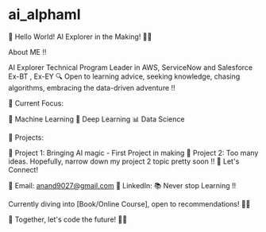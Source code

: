 # ai_alphaml

🚀 Hello World! AI Explorer in the Making! 🤖✨

About ME !!

AI Explorer
Technical Program Leader in AWS, ServiceNow and Salesforce
Ex-BT , Ex-EY
🔍 Open to learning advice, seeking knowledge, chasing algorithms, embracing the data-driven adventure !!

🌱 Current Focus:

🤖 Machine Learning
🧠 Deep Learning
📊 Data Science

🚀 Projects:

🤖 Project 1: Bringing AI magic - First Project in making
🚗 Project 2: Too many ideas. Hopefully, narrow down my project 2 topic pretty soon !!
🌈 Let's Connect!

📧 Email: anand9027@gmail.com
💼 LinkedIn: [](https://www.linkedin.com/in/anand-ranganna-189b6a38/)
📚 Never stop Learning !!

Currently diving into [Book/Online Course], open to recommendations! 📖✨

🚀 Together, let's code the future! 🌟✨
